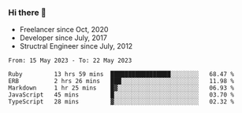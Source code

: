 ### Hi there 👋

- Freelancer since Oct, 2020
- Developer since July, 2017
- Structral Engineer since July, 2012

<!--START_SECTION:waka-->

```text
From: 15 May 2023 - To: 22 May 2023

Ruby         13 hrs 59 mins  █████████████████░░░░░░░░   68.47 %
ERB          2 hrs 26 mins   ███░░░░░░░░░░░░░░░░░░░░░░   11.98 %
Markdown     1 hr 25 mins    █▓░░░░░░░░░░░░░░░░░░░░░░░   06.93 %
JavaScript   45 mins         █░░░░░░░░░░░░░░░░░░░░░░░░   03.70 %
TypeScript   28 mins         ▓░░░░░░░░░░░░░░░░░░░░░░░░   02.32 %
```

<!--END_SECTION:waka-->
